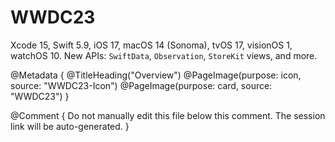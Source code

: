 # WWDC23

Xcode 15, Swift 5.9, iOS 17, macOS 14 (Sonoma), tvOS 17, visionOS 1, watchOS 10.
New APIs: ``SwiftData``, ``Observation``, ``StoreKit`` views, and more. 

@Metadata {
   @TitleHeading("Overview")
   @PageImage(purpose: icon, source: "WWDC23-Icon")
   @PageImage(purpose: card, source: "WWDC23")
}

@Comment { Do not manually edit this file below this comment. The session link will be auto-generated. }
